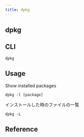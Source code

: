 ```yaml
---
title: dpkg
---
```


## dpkg


## CLI

```
dpkg
```

## Usage
Show installed packages

```
dpkg -l [package]
```

インストールした時のファイルの一覧

```
dpkg -L
```

## Reference

